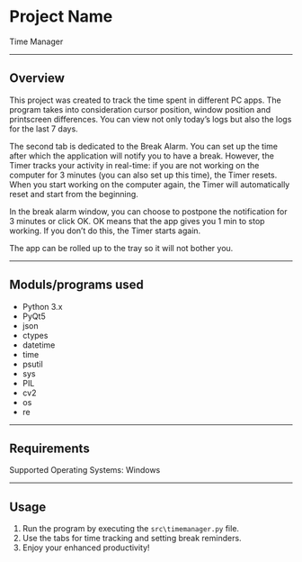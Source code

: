 # Project Name

Time Manager 

-----------------------------------------------------------------------------------------------------------------

## Overview

This project was created to track the time spent in different PC apps. The program takes into consideration cursor position, window position and printscreen differences. You can view not only today’s logs but also the logs for the last 7 days. 

The second tab is dedicated to the Break Alarm. You can set up the time after which the application will notify you to have a break. However, the Timer tracks your activity in real-time: if you are not working on the computer for 3 minutes (you can also set up this time), the Timer resets. When you start working on the computer again, the Timer will automatically reset and start from the beginning.

In the break alarm window, you can choose to postpone the notification for 3 minutes or click OK. OK means that the app gives you 1 min to stop working. If you don’t do this, the Timer starts again. 

The app can be rolled up to the tray so it will not bother you. 

---------------------------------------------------------------------------------------------------------------

## Moduls/programs used

- Python 3.x
- PyQt5
- json
- ctypes 
- datetime
- time
- psutil
- sys 
- PIL
- cv2
- os
- re

------------------------------------------------------------------------------------------------------------------

## Requirements 

Supported Operating Systems: Windows

-----------------------------------------------------------------------------------------------------------------

## Usage

1. Run the program by executing the `src\timemanager.py` file.
2. Use the tabs for time tracking and setting break reminders.
3. Enjoy your enhanced productivity!
